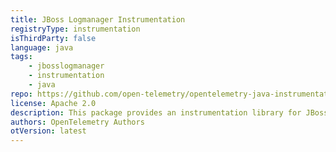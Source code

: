 ```yaml
---
title: JBoss Logmanager Instrumentation
registryType: instrumentation
isThirdParty: false
language: java
tags:
    - jbosslogmanager
    - instrumentation
    - java
repo: https://github.com/open-telemetry/opentelemetry-java-instrumentation/tree/main/instrumentation/jboss-logmanager
license: Apache 2.0
description: This package provides an instrumentation library for JBoss Logmanager
authors: OpenTelemetry Authors
otVersion: latest
---
```

